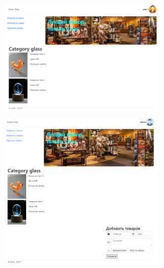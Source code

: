 <p align="center">
  <img src="Screenshot_15.png" alt="result">
</p>
<p align="center">
  <img src="Screenshot_16.png" alt="result">
</p>
